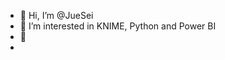 - 👋 Hi, I’m @JueSei
- 👀 I’m interested in KNIME, Python and Power BI
- 🌱
- 
<!---
JueSei/JueSei is a ✨ special ✨ repository because its `README.md` (this file) appears on your GitHub profile.
You can click the Preview link to take a look at your changes.
--->
